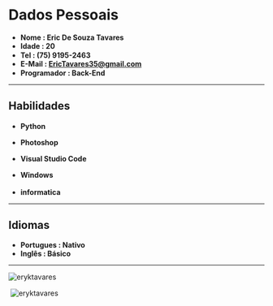 # **Dados Pessoais**
* **Nome : Eric De Souza Tavares**
* **Idade : 20**
* **Tel : (75) 9195-2463** <img src="https://i.pinimg.com/originals/67/8b/20/678b20b7e76e3c81baa4f8c6ee1bc656.png" width="15" height="15">
* **E-Mail : EricTavares35@gmail.com**
* **Programador : Back-End** <img src="https://image.flaticon.com/icons/png/128/2166/2166823.png" width="15" height="15">

---
## **Habilidades**
* **Python** <img src="https://upload.wikimedia.org/wikipedia/commons/thumb/c/c3/Python-logo-notext.svg/110px-Python-logo-notext.svg.png" width="15" height="15"> 
* **Photoshop** <img src="https://cdn.worldvectorlogo.com/logos/photoshop-cc.svg" width= "15" height="15">

* **Visual Studio Code** <img src="https://cdn.freebiesupply.com/logos/thumbs/2x/visual-studio-code-logo.png" width = "15" eight="15">

* **Windows** <img src="https://evo.audio/wp-content/uploads/2016/05/Windows-10-Icon.png" width = "15" height="15">

* **informatica** <img src="https://icons.iconarchive.com/icons/jommans/emluator/256/My-Computer-icon.png" width = "17" height="17">

---
## **Idiomas**
* **Portugues : Nativo**
* **Inglês : Básico**

---
<p><img align="center" src="https://github-readme-stats.vercel.app/api/top-langs?username=eryktavares&show_icons=true&locale=en&layout=compact" alt="eryktavares"/></p>
<p>&nbsp;<img align="center" src="https://github-readme-stats.vercel.app/api?username=eryktavares&show_icons=true&locale=en" alt="eryktavares" /></p>


